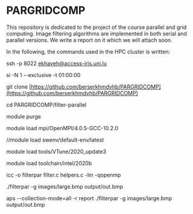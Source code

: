 # PARGRIDCOMP
This repository is dedicated to the project of the course parallel and grid computing.
Image filtering algorithms are implemented in both serial and parallel versions.
We write a report on it which we will attach soon.


In the following, the commands used in the HPC cluster is written:

ssh -p 8022 ekhaveh@access-iris.uni.lu

si -N 1 --exclusive -t 01:00:00

git clone [https://github.com/berserkhmdvhb/PARGRIDCOMP](https://github.com/berserkhmdvhb/PARGRIDCOMP)

cd PARGRIDCOMP/filter-parallel

module purge

module load mpi/OpenMPI/4.0.5-GCC-10.2.0

//module load swenv/default-env/latest

module load tools/VTune/2020_update3

module load toolchain/intel/2020b


icc -o filterpar filter.c helpers.c -lm -qopenmp


./filterpar -g images/large.bmp output/out.bmp

aps --collection-mode=all -r report ./filterpar -g images/large.bmp output/out.bmp
